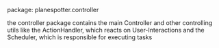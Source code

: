 package: planespotter.controller

the controller package contains the main Controller 
and other controlling utils like the ActionHandler, 
which reacts on User-Interactions and the Scheduler,
which is responsible for executing tasks